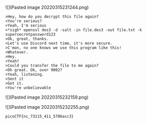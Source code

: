 ![](Pasted image 20220315231244.png)

```
>Hey, how do you decrypt this file again?
<You're serious?
>Yeah, I'm serious
<*sigh* openssl des3 -d -salt -in file.des3 -out file.txt -k supersecretpassword123
>Ok, great, thanks.
<Let's use Discord next time, it's more secure.
>C'mon, no one knows we use this program like this!
<Whatever.
>Hey.
<Yeah?
>Could you transfer the file to me again?
<Oh great. Ok, over 9002?
>Yeah, listening.
<Sent it
>Got it.
<You're unbelievable
```


![](Pasted image 20220315232159.png)

![](Pasted image 20220315232255.png)

`picoCTF{nc_73115_411_5786acc3}`